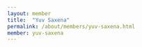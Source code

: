 ```yaml
---
layout: member
title:  "Yuv Saxena"
permalink: /about/members/yuv-saxena.html
member: yuv-saxena
---
```

